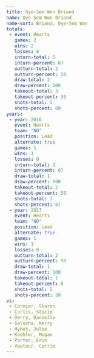 ```yaml
---
title: Oye-Sem Won Briand
name: Oye-Sem Won Briand
name-sort: Briand, Oye-Sem Won
totals:
 - event: Hearts
   games: 2
   wins: 2
   losses: 0
   inturn-total: 3
   inturn-percent: 67
   outturn-total: 2
   outturn-percent: 50
   draw-total: 2
   draw-percent: 100
   takeout-total: 3
   takeout-percent: 33
   shots-total: 5
   shots-percent: 60
years:
 - year: 2016
   event: Hearts
   team: "NO"
   position: Lead
   alternate: true
   games: 1
   wins: 1
   losses: 0
   inturn-total: 3
   inturn-percent: 67
   draw-total: 1
   draw-percent: 100
   takeout-total: 2
   takeout-percent: 50
   shots-total: 3
   shots-percent: 67
 - year: 2017
   event: Hearts
   team: "NO"
   position: Lead
   alternate: true
   games: 1
   wins: 1
   losses: 0
   outturn-total: 2
   outturn-percent: 50
   draw-total: 1
   draw-percent: 100
   takeout-total: 1
   takeout-percent: 0
   shots-total: 2
   shots-percent: 50
vs:
 - Cormier, Sharon
 - Curtis, Stacie
 - Derry, Danielle
 - Galusha, Kerry
 - Hynes, Julie
 - Koehler, Megan
 - Porter, Erin
 - Vautour, Carrie
---
```

